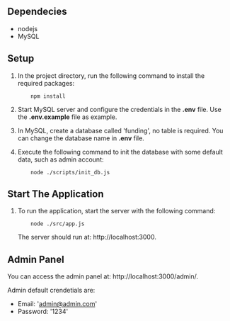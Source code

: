 ## Dependecies

- nodejs
- MySQL

## Setup

1. In the project directory, run the following command to install the required packages:

    ```
        npm install
    ```

2. Start MySQL server and configure the credentials in the **.env** file.
   Use the **.env.example** file as example.

3. In MySQL, create a database called 'funding', no table is required. You can change the database name
   in **.env** file.
    
4. Execute the following command to init the database with some default data, such as admin account:
    
    ```
        node ./scripts/init_db.js
    ```

## Start The Application

1. To run the application, start the server with the following command:
    
    ```
        node ./src/app.js
    ```

    The server should run at: http://localhost:3000.


## Admin Panel

You can access the admin panel at: http://localhost:3000/admin/.
    
Admin default crendetials are:

- Email: 'admin@admin.com'
- Password: '1234'